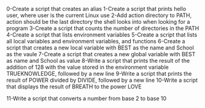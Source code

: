 0-Create a script that creates an alias
1-Create a script that prints hello user, where user is the current Linux use
2-Add action directory to PATH, action should be the last directory the shell looks into when looking for a program
3-Create a script that counts the number of directories in the PATH
4-Create a script that lists environment variables
5-Create a script that lists all local variables and environment variables, and functions
6-Create a script that creates a new local variable with BEST as the name and School as the vaule
7-Create a script that creates a new global variable with BEST as name and School as value
8-Write a script that prints the result of the addition of 128 with the value stored in the environment variable TRUEKNOWLEDGE, followed by a new line
9-Write a script that prints the result of POWER divided by DIVIDE, followed by a new line
10-Write a script that displays the result of BREATH to the power LOVE




11-Write a script that converts a number from base 2 to base 10

